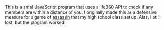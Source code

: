 This is a small JavaScript program that uses a life360 API to check if any members are within a distance of you.
I originally made this as a defensive measure for a game of [assassin](https://en.wikipedia.org/wiki/Assassin_(game)) that my high school class set up.
Alas, I still lost, but the program worked!
